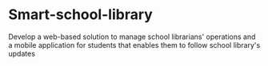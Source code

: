 # Smart-school-library
Develop a web-based solution to manage school librarians' operations and a mobile application for students that enables them to follow school library's updates
